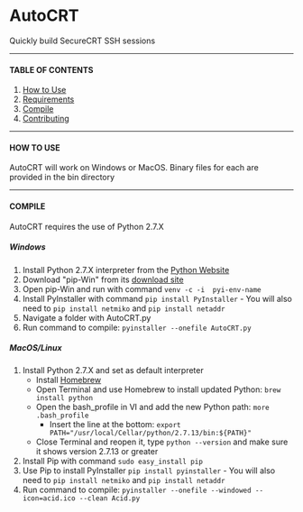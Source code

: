 # AutoCRT
Quickly build SecureCRT SSH sessions


-----------------------------------------
####   TABLE OF CONTENTS   ####

1. [How to Use](#how-to-use)
2. [Requirements](#requirements)
4. [Compile](#compile)
5. [Contributing](#contributing)


--------------------------------------
####   HOW TO USE   ####
AutoCRT will work on Windows or MacOS. Binary files for each are provided in the bin directory






--------------------------------------
####   COMPILE   ####
AutoCRT requires the use of Python 2.7.X

##### Windows
  1. Install Python 2.7.X interpreter from the [Python Website][python_website]
  2. Download "pip-Win" from its [download site][pip_win]
  3. Open pip-Win and run with command `venv -c -i  pyi-env-name`
  4. Install PyInstaller with command `pip install PyInstaller`
    - You will also need to `pip install netmiko` and `pip install netaddr`
  5. Navigate a folder with AutoCRT.py
  6. Run command to compile: `pyinstaller --onefile AutoCRT.py`

##### MacOS/Linux
  1. Install Python 2.7.X and set as default interpreter
	  - Install [Homebrew][homebrew]
	  - Open Terminal and use Homebrew to install updated Python: `brew install python`
	  - Open the bash_profile in VI and add the new Python path: `more .bash_profile`
	    - Insert the line at the bottom: `export PATH="/usr/local/Cellar/python/2.7.13/bin:${PATH}"`
	  - Close Terminal and reopen it, type `python --version` and make sure it shows version 2.7.13 or greater
  2. Install Pip with command `sudo easy_install pip`
  3. Use Pip to install PyInstaller `pip install pyinstaller`
    - You will also need to `pip install netmiko` and `pip install netaddr`
  4. Run command to compile: `pyinstaller --onefile --windowed --icon=acid.ico --clean Acid.py`







[python_website]: https://www.python.org/
[pip_win]: https://sites.google.com/site/pydatalog/python/pip-for-windows
[homebrew]: https://brew.sh/